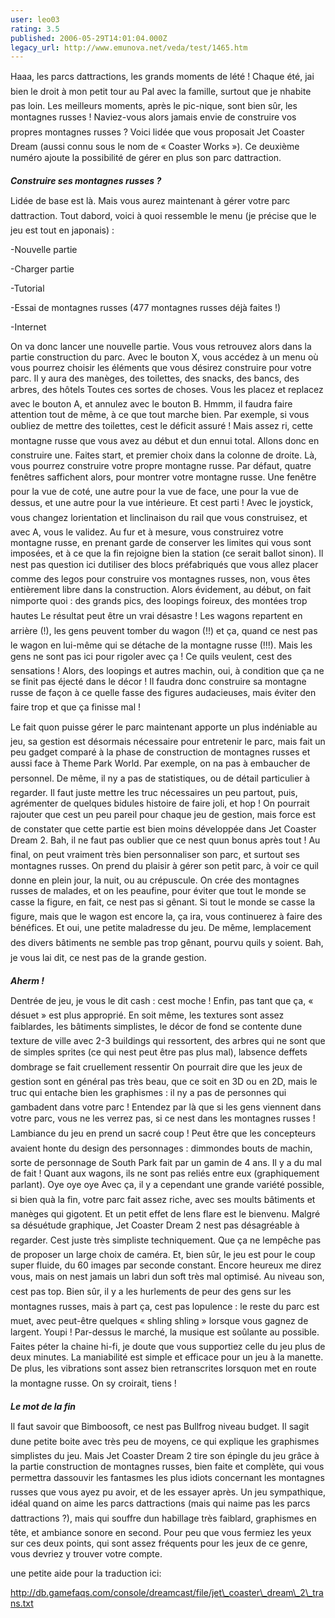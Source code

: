 ```yaml
---
user: leo03
rating: 3.5
published: 2006-05-29T14:01:04.000Z
legacy_url: http://www.emunova.net/veda/test/1465.htm
---
```

Haaa, les parcs dattractions, les grands moments de lété ! Chaque été, jai bien le droit à mon petit tour au Pal avec la famille, surtout que je nhabite pas loin. Les meilleurs moments, après le pic-nique, sont bien sûr, les montagnes russes ! Naviez-vous alors jamais envie de construire vos propres montagnes russes ? Voici lidée que vous proposait Jet Coaster Dream (aussi connu sous le nom de « Coaster Works »). Ce deuxième numéro ajoute la possibilité de gérer en plus son parc dattraction.  

  

_**Construire ses montagnes russes ?**_  

  

Lidée de base est là. Mais vous aurez maintenant à gérer votre parc dattraction. Tout dabord, voici à quoi ressemble le menu (je précise que le jeu est tout en japonais) :  

-Nouvelle partie  

-Charger partie  

-Tutorial  

-Essai de montagnes russes (477 montagnes russes déjà faites !)  

-Internet  

  

On va donc lancer une nouvelle partie. Vous vous retrouvez alors dans la partie construction du parc. Avec le bouton X, vous accédez à un menu où vous pourrez choisir les éléments que vous désirez construire pour votre parc. Il y aura des manèges, des toilettes, des snacks, des bancs, des arbres, des hôtels Toutes ces sortes de choses. Vous les placez et replacez avec le bouton A, et annulez avec le bouton B. Hmmm, il faudra faire attention tout de même, à ce que tout marche bien. Par exemple, si vous oubliez de mettre des toilettes, cest le déficit assuré ! Mais assez ri, cette montagne russe que vous avez au début et dun ennui total. Allons donc en construire une. Faites start, et premier choix dans la colonne de droite. Là, vous pourrez construire votre propre montagne russe. Par défaut, quatre fenêtres saffichent alors, pour montrer votre montagne russe. Une fenêtre pour la vue de coté, une autre pour la vue de face, une pour la vue de dessus, et une autre pour la vue intérieure. Et cest parti ! Avec le joystick, vous changez lorientation et linclinaison du rail que vous construisez, et avec A, vous le validez. Au fur et à mesure, vous construirez votre montagne russe, en prenant garde de conserver les limites qui vous sont imposées, et à ce que la fin rejoigne bien la station (ce serait ballot sinon). Il nest pas question ici dutiliser des blocs préfabriqués que vous allez placer comme des legos pour construire vos montagnes russes, non, vous êtes entièrement libre dans la construction. Alors évidement, au début, on fait nimporte quoi : des grands pics, des loopings foireux, des montées trop hautes Le résultat peut être un vrai désastre ! Les wagons repartent en arrière (!), les gens peuvent tomber du wagon (!!) et ça, quand ce nest pas le wagon en lui-même qui se détache de la montagne russe (!!!). Mais les gens ne sont pas ici pour rigoler avec ça ! Ce quils veulent, cest des sensations ! Alors, des loopings et autres machin, oui, à condition que ça ne se finit pas éjecté dans le décor ! Il faudra donc construire sa montagne russe de façon à ce quelle fasse des figures audacieuses, mais éviter den faire trop et que ça finisse mal !  

  

Le fait quon puisse gérer le parc maintenant apporte un plus indéniable au jeu, sa gestion est désormais nécessaire pour entretenir le parc, mais fait un peu gadget comparé à la phase de construction de montagnes russes et aussi face à Theme Park World. Par exemple, on na pas à embaucher de personnel. De même, il ny a pas de statistiques, ou de détail particulier à regarder. Il faut juste mettre les truc nécessaires un peu partout, puis, agrémenter de quelques bidules histoire de faire joli, et hop ! On pourrait rajouter que cest un peu pareil pour chaque jeu de gestion, mais force est de constater que cette partie est bien moins développée dans Jet Coaster Dream 2\. Bah, il ne faut pas oublier que ce nest quun bonus après tout ! Au final, on peut vraiment très bien personnaliser son parc, et surtout ses montagnes russes. On prend du plaisir à gérer son petit parc, à voir ce quil donne en plein jour, la nuit, ou au crépuscule. On crée des montagnes russes de malades, et on les peaufine, pour éviter que tout le monde se casse la figure, en fait, ce nest pas si gênant. Si tout le monde se casse la figure, mais que le wagon est encore la, ça ira, vous continuerez à faire des bénéfices. Et oui, une petite maladresse du jeu. De même, lemplacement des divers bâtiments ne semble pas trop gênant, pourvu quils y soient. Bah, je vous lai dit, ce nest pas de la grande gestion.  

  

_**Aherm !**_  

  

Dentrée de jeu, je vous le dit cash : cest moche ! Enfin, pas tant que ça, « désuet » est plus approprié. En soit même, les textures sont assez faiblardes, les bâtiments simplistes, le décor de fond se contente dune texture de ville avec 2-3 buildings qui ressortent, des arbres qui ne sont que de simples sprites (ce qui nest peut être pas plus mal), labsence deffets dombrage se fait cruellement ressentir On pourrait dire que les jeux de gestion sont en général pas très beau, que ce soit en 3D ou en 2D, mais le truc qui entache bien les graphismes : il ny a pas de personnes qui gambadent dans votre parc ! Entendez par là que si les gens viennent dans votre parc, vous ne les verrez pas, si ce nest dans les montagnes russes ! Lambiance du jeu en prend un sacré coup ! Peut être que les concepteurs avaient honte du design des personnages : dimmondes bouts de machin, sorte de personnage de South Park fait par un gamin de 4 ans. Il y a du mal de fait ! Quant aux wagons, ils ne sont pas reliés entre eux (graphiquement parlant). Oye oye oye Avec ça, il y a cependant une grande variété possible, si bien quà la fin, votre parc fait assez riche, avec ses moults bâtiments et manèges qui gigotent. Et un petit effet de lens flare est le bienvenu. Malgré sa désuétude graphique, Jet Coaster Dream 2 nest pas désagréable à regarder. Cest juste très simpliste techniquement. Que ça ne lempêche pas de proposer un large choix de caméra. Et, bien sûr, le jeu est pour le coup super fluide, du 60 images par seconde constant. Encore heureux me direz vous, mais on nest jamais un labri dun soft très mal optimisé. Au niveau son, cest pas top. Bien sûr, il y a les hurlements de peur des gens sur les montagnes russes, mais à part ça, cest pas lopulence : le reste du parc est muet, avec peut-être quelques « shling shling » lorsque vous gagnez de largent. Youpi ! Par-dessus le marché, la musique est soûlante au possible. Faites péter la chaine hi-fi, je doute que vous supportiez celle du jeu plus de deux minutes. La maniabilité est simple et efficace pour un jeu à la manette. De plus, les vibrations sont assez bien retranscrites lorsquon met en route la montagne russe. On sy croirait, tiens !  

  

_**Le mot de la fin**_  

  

Il faut savoir que Bimboosoft, ce nest pas Bullfrog niveau budget. Il sagit dune petite boite avec très peu de moyens, ce qui explique les graphismes simplistes du jeu. Mais Jet Coaster Dream 2 tire son épingle du jeu grâce à la partie construction de montagnes russes, bien faite et complète, qui vous permettra dassouvir les fantasmes les plus idiots concernant les montagnes russes que vous ayez pu avoir, et de les essayer après. Un jeu sympathique, idéal quand on aime les parcs dattractions (mais qui naime pas les parcs dattractions ?), mais qui souffre dun habillage très faiblard, graphismes en tête, et ambiance sonore en second. Pour peu que vous fermiez les yeux sur ces deux points, qui sont assez fréquents pour les jeux de ce genre, vous devriez y trouver votre compte.  

  

une petite aide pour la traduction ici:  

http://db.gamefaqs.com/console/dreamcast/file/jet\_coaster\_dream\_2\_trans.txt